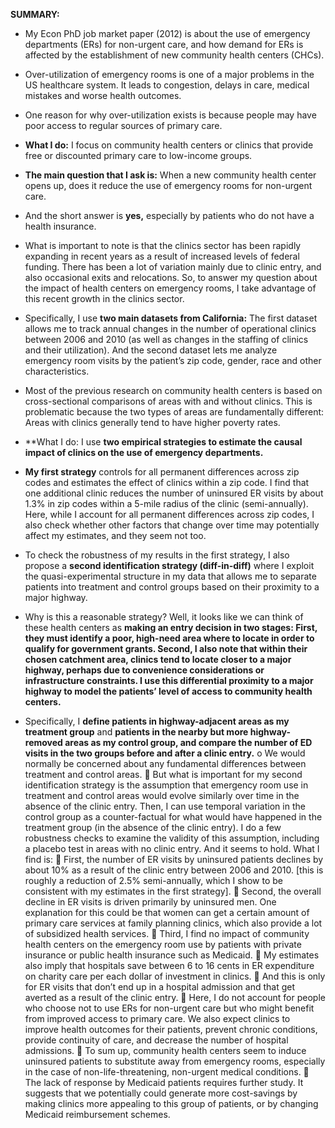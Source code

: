 **SUMMARY:**

- My Econ PhD job market paper (2012) is about the use of emergency departments (ERs) for non-urgent care, and how demand for ERs is affected by the establishment of new community health centers (CHCs).
- Over-utilization of emergency rooms is one of a major problems in the US healthcare system. It leads to congestion, delays in care, medical mistakes and worse health outcomes.
- One reason for why over-utilization exists is because people may have poor access to regular sources of primary care.
- **What I do:** I focus on community health centers or clinics that provide free or discounted primary care to low-income groups.
- **The main question that I ask is:** When a new community health center opens up, does it reduce the use of emergency rooms for non-urgent care.
- And the short answer is **yes,** especially by patients who do not have a health insurance.



- What is important to note is that the clinics sector has been rapidly expanding in recent years as a result of increased levels of federal funding. There has been a lot of variation mainly due to clinic entry, and also occasional exits and relocations. So, to answer my question about the impact of health centers on emergency rooms, I take advantage of this recent growth in the clinics sector.
- Specifically, I use **two main datasets from California:** The first dataset allows me to track annual changes in the number of operational clinics between 2006 and 2010 (as well as changes in the staffing of clinics and their utilization). And the second dataset lets me analyze emergency room visits by the patient’s zip code, gender, race and other characteristics.
- Most of the previous research on community health centers is based on cross-sectional comparisons of areas with and without clinics. This is problematic because the two types of areas are fundamentally different: Areas with clinics generally tend to have higher poverty rates.
- **What I do: I use **two empirical strategies to estimate the causal impact of clinics on the use of emergency departments.**
- **My first strategy** controls for all permanent differences across zip codes and estimates the effect of clinics within a zip code. I find that one additional clinic reduces the number of uninsured ER visits by about 1.3% in zip codes within a 5-mile radius of the clinic (semi-annually).
   Here, while I account for all permanent differences across zip codes, I also check whether other factors that change over time may potentially affect my estimates, and they seem not too.
- To check the robustness of my results in the first strategy, I also propose a **second identification strategy (diff-in-diff)** where I exploit the quasi-experimental structure in my data that allows me to separate patients into treatment and control groups based on their proximity to a major highway.
- Why is this a reasonable strategy? Well, it looks like we can think of these health centers as **making an entry decision in two stages: First, they must identify a poor, high-need area where to locate in order to qualify for government grants. Second, I also note that within their chosen catchment area, clinics tend to locate closer to a major highway, perhaps due to convenience considerations or infrastructure constraints. I use this differential proximity to a major highway to model the patients’ level of access to community health centers.**
- Specifically, I **define patients in highway-adjacent areas as my treatment group** and **patients in the nearby but more highway-removed areas as my control group, and compare the number of ED visits in the two groups before and after a clinic entry.**
o We would normally be concerned about any fundamental differences between treatment and control areas.
 But what is important for my second identification strategy is the assumption that emergency room use in treatment and control areas would evolve similarly over time in the absence of the clinic entry. Then, I can use temporal variation in the control group as a counter-factual for what would have happened in the treatment group (in the absence of the clinic entry). I do a few robustness checks to examine the validity of this assumption, including a placebo test in areas with no clinic entry. And it seems to hold.
What I find is:
 First, the number of ER visits by uninsured patients declines by about 10% as a result of the clinic entry between 2006 and 2010. [this is roughly a reduction of 2.5% semi-annually, which I show to be consistent with my estimates in the first strategy].
 Second, the overall decline in ER visits is driven primarily by uninsured men. One explanation for this could be that women can get a certain amount of primary care services at family planning clinics, which also provide a lot of subsidized health services.
 Third, I find no impact of community health centers on the emergency room use by patients with private insurance or public health insurance such as Medicaid.
 My estimates also imply that hospitals save between 6 to 16 cents in ER expenditure on charity care per each dollar of investment in clinics.
 And this is only for ER visits that don’t end up in a hospital admission and that get averted as a result of the clinic entry.
 Here, I do not account for people who choose not to use ERs for non-urgent care but who might benefit from improved access to primary care. We also expect clinics to improve health outcomes for their patients, prevent chronic conditions, provide continuity of care, and decrease the number of hospital admissions.
 To sum up, community health centers seem to induce uninsured patients to substitute away from emergency rooms, especially in the case of non-life-threatening, non-urgent medical conditions.
 The lack of response by Medicaid patients requires further study. It suggests that we potentially could generate more cost-savings by making clinics more appealing to this group of patients, or by changing Medicaid reimbursement schemes.
